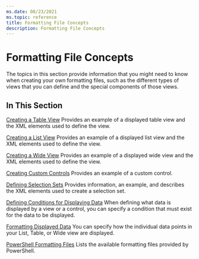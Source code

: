 ```yaml
---
ms.date: 08/23/2021
ms.topic: reference
title: Formatting File Concepts
description: Formatting File Concepts
---
```

# Formatting File Concepts

The topics in this section provide information that you might need to know when creating your own
formatting files, such as the different types of views that you can define and the special
components of those views.

## In This Section

[Creating a Table View](./creating-a-table-view.md)
Provides an example of a displayed table view and the XML elements used to define the view.

[Creating a List View](./creating-a-list-view.md)
Provides an example of a displayed list view and the XML elements used to define the view.

[Creating a Wide View](./creating-a-wide-view.md)
Provides an example of a displayed wide view and the XML elements used to define the view.

[Creating Custom Controls](./creating-custom-controls.md)
Provides an example of a custom control.

[Defining Selection Sets](./defining-selection-sets.md)
Provides information, an example, and describes the XML elements used to create a selection set.

[Defining Conditions for Displaying Data](./defining-conditions-for-displaying-data.md) When
defining what data is displayed by a view or a control, you can specify a condition that must exist
for the data to be displayed.

[Formatting Displayed Data](./formatting-displayed-data.md)
You can specify how the individual data points in your List, Table, or Wide view are displayed.

[PowerShell Formatting Files](./powershell-formatting-files.md)
Lists the available formatting files provided by PowerShell.
